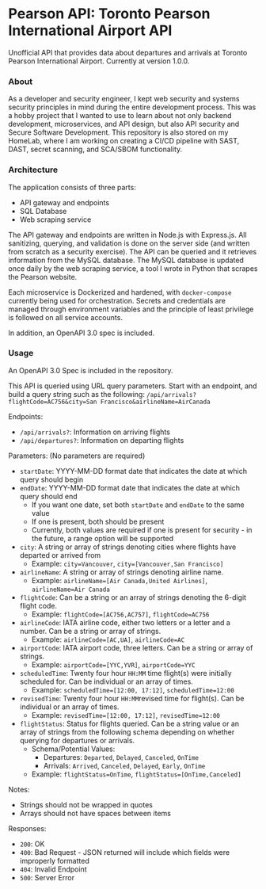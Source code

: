 # Pearson API: Toronto Pearson International Airport API

Unofficial API that provides data about departures and arrivals at Toronto Pearson International Airport. Currently at version 1.0.0.


### About
As a developer and security engineer, I kept web security and systems security principles in mind during the entire development process. This was a hobby project that I wanted to use to learn about not only backend development, microservices, and API design, but also API security and Secure Software Development. This repository is also stored on my HomeLab, where I am working on creating a CI/CD pipeline with SAST, DAST, secret scanning, and SCA/SBOM functionality.

### Architecture
The application consists of three parts:
* API gateway and endpoints
* SQL Database
* Web scraping service

The API gateway and endpoints are written in Node.js with Express.js. All sanitizing, querying, and validation is done on the server side (and written from scratch as a security exercise). The API can be queried and it retrieves information from the MySQL database. The MySQL database is updated once daily by the web scraping service, a tool I wrote in Python that scrapes the Pearson website.

Each microservice is Dockerized and hardened, with `docker-compose` currently being used for orchestration. Secrets and credentials are managed through environment variables and the principle of least privilege is followed on all service accounts.

In addition, an OpenAPI 3.0 spec is included. 


### Usage
An OpenAPI 3.0 Spec is included in the repository.

This API is queried using URL query parameters. Start with an endpoint, and build a query string such as the following:
`/api/arrivals?flightCode=AC756&city=San Francisco&airlineName=AirCanada`

Endpoints:
* `/api/arrivals?`: Information on arriving flights
* `/api/departures?`: Information on departing flights

Parameters: (No parameters are required)
* `startDate`: YYYY-MM-DD format date that indicates the date at which query should begin
* `endDate`: YYYY-MM-DD format date that indicates the date at which query should end
    * If you want one date, set both `startDate` and `endDate` to the same value
    * If one is present, both should be present
    * Currently, both values are required if one is present for security - in the future, a range option will be supported
* `city`: A string or array of strings denoting cities where flights have departed or arrived from
    * Example: `city=Vancouver`, `city=[Vancouver,San Francisco]`
* `airlineName`: A string or array of strings denoting airline name.
    * Example: `airlineName=[Air Canada,United Airlines]`, `airlineName=Air Canada`
* `flightCode`: Can be a string or an array of strings denoting the 6-digit flight code.
    * Example:  `flightCode=[AC756,AC757]`,  `flightCode=AC756`
* `airlineCode`: IATA airline code, either two letters or a letter and a number. Can be a string or array of strings.
    * Example: `airlineCode=[AC,UA]`, `airlineCode=AC`
* `airportCode`: IATA airport code, three letters. Can be a string or array of strings.
    * Example: `airportCode=[YYC,YVR]`, `airportCode=YYC`
* `scheduledTime`: Twenty four hour `HH:MM` time flight(s) were initially scheduled for. Can be individual or an array of times.
    * Example: `scheduledTime=[12:00, 17:12]`, `scheduledTime=12:00`
* `revisedTime`: Twenty four hour `HH:MM`revised time for flight(s). Can be individual or an array of times.
    * Example: `revisedTime=[12:00, 17:12]`, `revisedTime=12:00`
* `flightStatus`: Status for flights queried. Can be a string value or an array of strings from the following schema depending on whether querying for departures or arrivals.
    * Schema/Potential Values: 
        * Departures: `Departed`, `Delayed`, `Canceled`, `OnTime` 
        * Arrivals: `Arrived`, `Canceled`, `Delayed`, `Early`, `OnTime`
    * Example: `flightStatus=OnTime`, `flightStatus=[OnTime,Canceled]`

Notes:
* Strings should not be wrapped in quotes
* Arrays should not have spaces between items

Responses:
* `200`: OK
* `400`: Bad Request - JSON returned will include which fields were improperly formatted
* `404`: Invalid Endpoint
* `500`: Server Error

